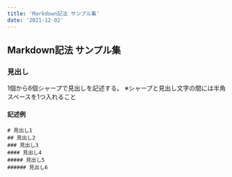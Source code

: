 ```yaml
---
title: 'Markdown記法 サンプル集'
date: '2021-12-02'
---
```


## Markdown記法 サンプル集

### 見出し

1個から6個シャープで見出しを記述する。
※シャープと見出し文字の間には半角スペースを1つ入れること

#### 記述例

```
# 見出し1
## 見出し2
### 見出し3
#### 見出し4
##### 見出し5
###### 見出し6
```
